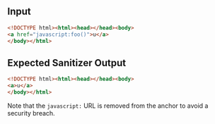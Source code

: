 ## Input

```html
<!DOCTYPE html><html><head></head><body>
<a href="javascript:foo()">u</a>
</body></html>
```

## Expected Sanitizer Output

```html
<!DOCTYPE html><html><head></head><body>
<a>u</a>
</body></html>
```

Note that the `javascript:` URL is removed from the anchor to avoid a security 
breach.
